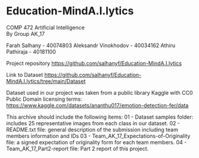 # Education-MindA.I.lytics
COMP 472 Artificial Intelligence <br>
By Group AK_17 <br>

Farah Salhany - 40074803
Aleksandr Vinokhodov - 40034162
Athiru Pathiraja - 40181100

Project repository
https://github.com/salhanyf/Education-MindA.I.lytics

Link to Dataset 
https://github.com/salhanyf/Education-MindA.I.lytics/tree/main/Dataset

Dataset used in our project was taken from a public library Kaggle with CC0 Public Domain licensing terms:
https://www.kaggle.com/datasets/ananthu017/emotion-detection-fer/data

This archive should include the following items:
01 - Dataset samples folder: includes 25 representative images from each class in our dataset.
02 - README.txt file: general description of the submission including team members information and IDs
03 - Team_AK_17_Expectations-of-Originality file: a signed expectation of originality form for each team members.
04 - Team_AK_17_Part2-report file: Part 2 report of this project.
